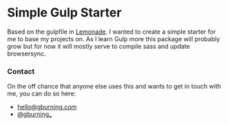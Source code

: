 # Simple Gulp Starter

Based on the gulpfile in [Lemonade](http://lemonade.im/). I wanted to create a simple starter for me to base my projects on. As I learn Gulp more this package will probably grow but for now it will mostly serve to compile sass and update browsersync.

### Contact
On the off chance that anyone else uses this and wants to get in touch with me, you can do so here:

-   [hello@gburning.com](mailto:hello@gburning.com)
-   [@gburning_](http://twitter.com/gburning_)